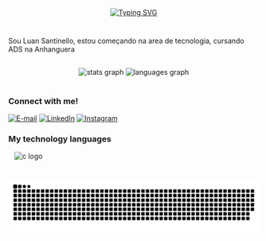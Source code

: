 <div align="center">
  <a href="https://git.io/typing-svg">
    <img src="https://readme-typing-svg.demolab.com?font=Fira+Code&weight=700&size=25&pause=500&color=2600E5&center=true&vCenter=true&random=false&width=524&lines=Bem-vindo+ao+meu+perfil" alt="Typing SVG">
  </a>
</div>

<img align="center" alt="" src="./src/header-gif.gif">

###

<p align="left">Sou Luan Santinello, estou começando na area de tecnologia, cursando ADS na Anhanguera</p>

###

<h2 align="left"></h2>

###

<div align="center">
  <img src="https://github-readme-stats.vercel.app/api?username=Luan-Santinello&hide_title=false&hide_rank=false&show_icons=true&include_all_commits=true&count_private=true&disable_animations=false&theme=dracula&locale=en&hide_border=false&order=1" height="150" alt="stats graph"  />
  <img src="https://github-readme-stats.vercel.app/api/top-langs?username=Luan-Santinello&locale=en&hide_title=false&layout=compact&card_width=320&langs_count=5&theme=dracula&hide_border=false&order=2" height="150" alt="languages graph"  />
</div>

###

<h1 align="left"></h1>

###

<img align="right" alt="" height="190px" src="https://github.com/user-attachments/assets/229eb044-c74d-48ec-8595-4e8cc6011524">


<h3 align="left">Connect with me!</h3>

[![E-mail](https://img.shields.io/badge/-Email-000?style=for-the-badge&logo=microsoft-outlook&logoColor=FF00F6&color:FFF)](mailto:luansantinello@hotmail.com.br)
[![LinkedIn](https://img.shields.io/badge/-LinkedIn-000?style=for-the-badge&logo=linkedin&logoColor=FF00F6&color:FFF)](https://www.linkedin.com/in/luan-santinello-710144279/?utm_source=share&utm_campaign=share_via&utm_content=profile&utm_medium=android_app/)
[![Instagram](https://img.shields.io/badge/-Instagram-000?style=for-the-badge&logo=instagram&logoColor=FF00F6&color:FFF)](https://www.instagram.com/santinello_luan/)


<h3 align="left">My technology languages
</h3>

<div align="left">
  <img width="8" />
  <img src="https://cdn.jsdelivr.net/gh/devicons/devicon/icons/c/c-original.svg" height="35" alt="c logo"  />


   
 

 

  
  

</div>

###

<h1 align="left"></h1>

###
<picture align="center">
  <source media="(prefers-color-scheme: dark)" srcset="https://raw.githubusercontent.com/Luan-Santinello/Luan-Santinello/output/github-contribution-grid-snake-dark.svg">
  <source media="(prefers-color-scheme: light)" srcset="https://raw.githubusercontent.com/Luan-Santinello/Luan-Santinello/output/github-contribution-grid-snake-dark.svg">
  <img align="center" alt="github contribution grid snake animation" src="https://raw.githubusercontent.com/Luan-Santinello/Luan-Santinello/output/github-contribution-grid-snake.svg">
</picture>

###
